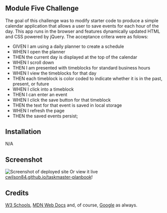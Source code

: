 # <Taskmaster Planbook>

## Module Five Challenge

The goal of this challenge was to modify starter code to produce a simple calendar application that allows a user to save events for each hour of the day. This app  runs in the browser and features dynamically updated HTML and CSS powered by jQuery. The acceptance critera were as folows:

- GIVEN I am using a daily planner to create a schedule
- WHEN I open the planner
- THEN the current day is displayed at the top of the calendar
- WHEN I scroll down
- THEN I am presented with timeblocks for standard business hours
- WHEN I view the timeblocks for that day
- THEN each timeblock is color coded to indicate whether it is in the past, present, or future
- WHEN I click into a timeblock
- THEN I can enter an event
- WHEN I click the save button for that timeblock
- THEN the text for that event is saved in local storage
- WHEN I refresh the page
- THEN the saved events persist;   

## Installation

N/A

## Screenshot

![Screenshot of deployed site](/password-scrabble-screenshot.png?raw=true "Site Screenshot")
Or view it live [cwilson84.github.io/taskmaster-planbook](https://cwilson84.github.io/taskmaster-planbook/)!

## Credits

[W3 Schools](https://www.w3schools.com), [MDN Web Docs](https://developer.mozilla.org) and, of course, [Google](https://www.google.com) as always. 

